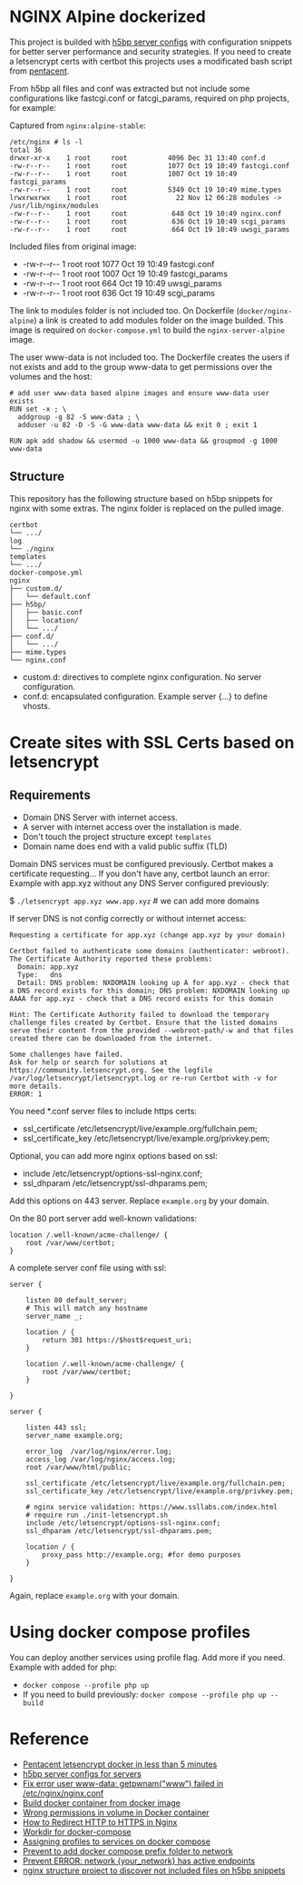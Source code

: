 # NGINX Alpine dockerized

This project is builded with [h5bp server configs](https://github.com/h5bp/server-configs-nginx.git) with configuration snippets for better server performance and security strategies.
If you need to create a letsencrypt certs with certbot this projects uses a modificated bash script from [pentacent](https://pentacent.medium.com/nginx-and-lets-encrypt-with-docker-in-less-than-5-minutes-b4b8a60d3a71).

From h5bp all files and conf was extracted but not include some configurations like fastcgi.conf or fatcgi_params, required on php projects, for example:

Captured from `nginx:alpine-stable`:

```text
/etc/nginx # ls -l
total 36
drwxr-xr-x    1 root     root          4096 Dec 31 13:40 conf.d
-rw-r--r--    1 root     root          1077 Oct 19 10:49 fastcgi.conf
-rw-r--r--    1 root     root          1007 Oct 19 10:49 fastcgi_params
-rw-r--r--    1 root     root          5349 Oct 19 10:49 mime.types
lrwxrwxrwx    1 root     root            22 Nov 12 06:28 modules -> /usr/lib/nginx/modules
-rw-r--r--    1 root     root           648 Oct 19 10:49 nginx.conf
-rw-r--r--    1 root     root           636 Oct 19 10:49 scgi_params
-rw-r--r--    1 root     root           664 Oct 19 10:49 uwsgi_params
```

Included files from original image:

* -rw-r--r--    1 root     root          1077 Oct 19 10:49 fastcgi.conf
* -rw-r--r--    1 root     root          1007 Oct 19 10:49 fastcgi_params
* -rw-r--r--    1 root     root           664 Oct 19 10:49 uwsgi_params
* -rw-r--r--    1 root     root           636 Oct 19 10:49 scgi_params

The link to modules folder is not included too. On Dockerfile (`docker/nginx-alpine`) a link is created to add modules folder on the image builded. This image
is required on `docker-compose.yml` to build the `nginx-server-alpine` image.

The user www-data is not included too. The Dockerfile creates the users if not exists and add to the group www-data to get permissions over the volumes and the host:

```text
# add user www-data based alpine images and ensure www-data user exists
RUN set -x ; \
  addgroup -g 82 -S www-data ; \
  adduser -u 82 -D -S -G www-data www-data && exit 0 ; exit 1

RUN apk add shadow && usermod -u 1000 www-data && groupmod -g 1000 www-data
```

## Structure

This repository has the following structure based on h5bp snippets for nginx with some extras. The nginx folder is replaced on the pulled image.

```text
certbot
└── .../
log
└── ./nginx
templates
└── .../
docker-compose.yml
nginx
├── custom.d/
│   └── default.conf
├── h5bp/
│   ├── basic.conf
│   ├── location/
│   └── .../
├── conf.d/
│   └── .../
├── mime.types
└── nginx.conf
```

* custom.d: directives to complete nginx configuration. No server configuration.
* conf.d: encapsulated configuration. Example server {...} to define vhosts.

# Create sites with SSL Certs based on letsencrypt

## Requirements

* Domain DNS Server with internet access.
* A server with internet access over the installation is made.
* Don't touch the project structure except `templates`
* Domain name does end with a valid public suffix (TLD)

Domain DNS services must be configured previously. Certbot makes a certificate requesting... If you don't have any, certbot launch an error:
Example with app.xyz without any DNS Server configured previously:

$ `./letsencrypt app.xyz www.app.xyz` # we can add more domains

If server DNS is not config correctly or without internet access:

```text
Requesting a certificate for app.xyz (change app.xyz by your domain)

Certbot failed to authenticate some domains (authenticator: webroot). The Certificate Authority reported these problems:
  Domain: app.xyz
  Type:   dns
  Detail: DNS problem: NXDOMAIN looking up A for app.xyz - check that a DNS record exists for this domain; DNS problem: NXDOMAIN looking up AAAA for app.xyz - check that a DNS record exists for this domain

Hint: The Certificate Authority failed to download the temporary challenge files created by Certbot. Ensure that the listed domains serve their content from the provided --webroot-path/-w and that files created there can be downloaded from the internet.

Some challenges have failed.
Ask for help or search for solutions at https://community.letsencrypt.org. See the logfile /var/log/letsencrypt/letsencrypt.log or re-run Certbot with -v for more details.
ERROR: 1
```

You need *.conf server files to include https certs:

* ssl_certificate /etc/letsencrypt/live/example.org/fullchain.pem;
* ssl_certificate_key /etc/letsencrypt/live/example.org/privkey.pem;

Optional, you can add more nginx options based on ssl:
* include /etc/letsencrypt/options-ssl-nginx.conf;
* ssl_dhparam /etc/letsencrypt/ssl-dhparams.pem;

Add this options on 443 server. Replace `example.org` by your domain.

On the 80 port server add well-known validations:

```text
location /.well-known/acme-challenge/ {
    root /var/www/certbot;
}
```

A complete server conf file using with ssl:

```text
server {

    listen 80 default_server;
    # This will match any hostname
    server_name _;

    location / {
        return 301 https://$host$request_uri;
    }

    location /.well-known/acme-challenge/ {
        root /var/www/certbot;
    }

}

server {

    listen 443 ssl;
    server_name example.org;

    error_log  /var/log/nginx/error.log;
    access_log /var/log/nginx/access.log;
    root /var/www/html/public;

    ssl_certificate /etc/letsencrypt/live/example.org/fullchain.pem;
    ssl_certificate_key /etc/letsencrypt/live/example.org/privkey.pem;

    # nginx service validation: https://www.ssllabs.com/index.html
    # require run ./init-letsencrypt.sh
    include /etc/letsencrypt/options-ssl-nginx.conf;
    ssl_dhparam /etc/letsencrypt/ssl-dhparams.pem;

    location / {
        proxy_pass http://example.org; #for demo purposes
    }

}
```

Again, replace `example.org` with your domain.

# Using docker compose profiles

You can deploy another services using profile flag. Add more if you need. Example with added for php:

* `docker compose --profile php up`
* If you need to build previously: `docker compose --profile php up --build`

# Reference

* [Pentacent letsencrypt docker in less than 5 minutes](https://pentacent.medium.com/nginx-and-lets-encrypt-with-docker-in-less-than-5-minutes-b4b8a60d3a71)
* [h5bp server configs for servers](https://github.com/h5bp/server-configs-nginx.git)
* [Fix error user www-data: getpwnam("www") failed in /etc/nginx/nginx.conf](http://blog.tobiasforkel.de/en/2016/09/10/nginx-docker-container-and-getpwnamwww-data-problem/)
* [Build docker container from docker image](https://docs.docker.com/compose/compose-file/build/#illustrative-sample)
* [Wrong permissions in volume in Docker container](https://stackoverflow.com/a/59879136)
* [How to Redirect HTTP to HTTPS in Nginx](https://phoenixnap.com/kb/redirect-http-to-https-nginx)
* [Workdir for docker-compose](https://stackoverflow.com/a/43290357)
* [Assigning profiles to services on docker compose](https://docs.docker.com/compose/profiles/#assigning-profiles-to-services)
* [Prevent to add docker compose prefix folder to network](https://stackoverflow.com/a/62101650)
* [Prevent ERROR: network {your_network} has active endpoints](https://stackoverflow.com/a/63034009)
* [nginx structure project to discover not included files on h5bp snippets](https://stackoverflow.com/q/46425926)
